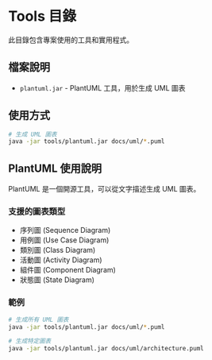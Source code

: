 <!-- 
此文件需要手動翻譯
原文件: tools/README.md
翻譯日期: Thu Aug 21 22:02:37 CST 2025

請將以下中文內容翻譯為英文，保持 Markdown 格式不變
-->

# Tools 目錄

此目錄包含專案使用的工具和實用程式。

## 檔案說明

- `plantuml.jar` - PlantUML 工具，用於生成 UML 圖表

## 使用方式

```bash
# 生成 UML 圖表
java -jar tools/plantuml.jar docs/uml/*.puml
```

## PlantUML 使用說明

PlantUML 是一個開源工具，可以從文字描述生成 UML 圖表。

### 支援的圖表類型

- 序列圖 (Sequence Diagram)
- 用例圖 (Use Case Diagram)
- 類別圖 (Class Diagram)
- 活動圖 (Activity Diagram)
- 組件圖 (Component Diagram)
- 狀態圖 (State Diagram)

### 範例

```bash
# 生成所有 UML 圖表
java -jar tools/plantuml.jar docs/uml/*.puml

# 生成特定圖表
java -jar tools/plantuml.jar docs/uml/architecture.puml
```


<!-- 翻譯完成後請刪除此註釋 -->
